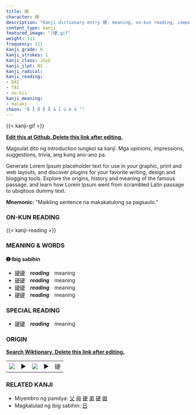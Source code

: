 ```yaml
---
title: 硬
character: 硬
description: "Kanji dictionary entry 硬: meaning, on-kun reading, compounds, origin, related kanji"
content_type: kanji
featured_image: "/硬.gif"
weight: 111
frequency: 111
kanji_grade: 9
kanji_strokes: 1
kanji_class: Jōyō
kanji_jlpt: N1
kanji_radical: 
kanji_reading: 
- DAI
- TAI
- oo-kii
kanji_meaning:
- malaki
chōon: "Ā Ī Ū Ē Ō ā ī ū ē ō ’"
---
```

[//]: # (Don't edit the line below. Kanji animated GIF code is automatically generated.)
{{< kanji-gif >}}

[//]: # (Edit below this line.)

**[Edit this at Github. Delete this link after editing.](https://github.com/tim0g/tim/tree/main/content/kanji/硬/index.md)**

Magsulat dito ng introduction tungkol sa kanji. Mga opinions, impressions, suggestions, trivia, ang kung ano-ano pa.

Generate Lorem Ipsum placeholder text for use in your graphic, print and web layouts, and discover plugins for your favorite writing, design and blogging tools. Explore the origins, history and meaning of the famous passage, and learn how Lorem Ipsum went from scrambled Latin passage to ubiqitous dummy text.
 
**Mnemonic:** "Maikling sentence na makakatulong sa pagsaulo."

### ON-KUN READING

[//]: # (Don't edit the line below. ON-KUN READING code is automatically generated.)
{{< kanji-reading >}}

### MEANING & WORDS

#### ➊ **Ibig sabihin**
  - [硬](../硬)[硬](../硬)　***reading***　meaning
  - [硬](../硬)[硬](../硬)　***reading***　meaning
  - [硬](../硬)[硬](../硬)　***reading***　meaning
  - [硬](../硬)[硬](../硬)　***reading***　meaning

### SPECIAL READING
  - [硬](../硬)[硬](../硬)　***reading***　meaning

### ORIGIN

**[Search Wiktionary. Delete this link after editing.](https://wiktionary.org/wiki/硬)**
<table class="kanji-table"><tr><td>
<img src="60px-硬-bronze.svg.png">
</td><td>▶</td><td>
<img src="60px-硬-oracle.svg.png">
</td><td>▶</td>
<td class="kanji-origin">硬</td>
</tr></table>

### RELATED KANJI
- Miyembro ng pamilya: [父](../父) [母](../母) [硬](../硬) [弟](../弟) [硬](../硬) [娘](../娘)
- Magkatulad ng ibig sabihin: [日](../日)
